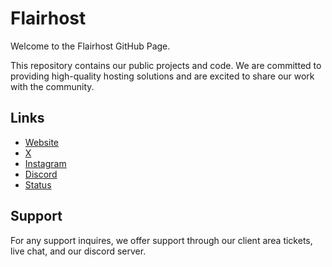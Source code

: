 # Flairhost

Welcome to the Flairhost GitHub Page.

This repository contains our public projects and code. We are committed to providing high-quality hosting solutions and are excited to share our work with the community.

## Links

- [Website](https://flair.host)
- [X](https://twitter.com/flairhost)
- [Instagram](https://instagram.com/flair.host)
- [Discord](https://discord.gg/ppGZyp4UfF)
- [Status](https://status.flair.host)

## Support
For any support inquires, we offer support through our client area tickets, live chat, and our discord server.

